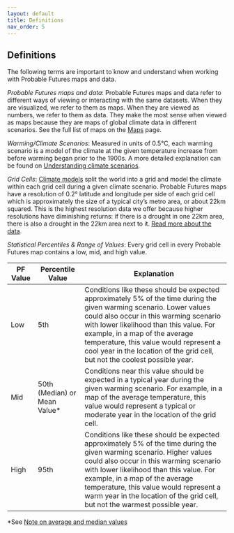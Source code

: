 ```yaml
---
layout: default
title: Definitions
nav_order: 5
---
```

## Definitions
The following terms are important to know and understand when working with Probable Futures maps and data.

*Probable Futures maps and data*: Probable Futures maps and data refer to different ways of viewing or interacting with the same datasets. When they are visualized, we refer to them as maps. When they are viewed as numbers, we refer to them as data. They make the most sense when viewed as maps because they are maps of global climate data in different scenarios. See the full list of maps on the [Maps](/maps.md) page.

*Warming/Climate Scenarios*: Measured in units of 0.5°C, each warming scenario is a model of the climate at the given temperature increase from before warming began prior to the 1900s. A more detailed explanation can be found on [Understanding climate scenarios](/understanding-climate-scenarios.md).

*Grid Cells*: [Climate models](https://probablefutures.org/science/climate-models/) split the world into a grid and model the climate within each grid cell during a given climate scenario. Probable Futures maps have a resolution of 0.2° latitude and longitude per side of each grid cell which is approximately the size of a typical city’s metro area, or about 22km squared. This is the highest resolution data we offer because higher resolutions have diminishing returns: if there is a drought in one 22km area, there is also a drought in the 22km area next to it. [Read more about the data](/probable-futures-data#journey-of-the-data.md).

*Statistical Percentiles & Range of Values*: Every grid cell in every Probable Futures map contains a low, mid, and high value.  

| PF Value | Percentile Value| Explanation |
| ---------| ----------------| ------------|
| Low      | 5th | Conditions like these should be expected approximately 5% of the time during the given warming scenario. Lower values could also occur in this warming scenario with lower likelihood than this value. For example, in a map of the average temperature, this value would represent a cool year in the location of the grid cell, but not the coolest possible year. |
| Mid      | 50th (Median) or Mean Value*| Conditions near this value should be expected in a typical year during the given warming scenario. For example, in a map of the average temperature, this value would represent a typical or moderate year in the location of the grid cell. |
| High     | 95th | Conditions like these should be expected approximately 5% of the time during the given warming scenario. Higher values could also occur in this warming scenario with lower likelihood than this value. For example, in a map of the average temperature, this value would represent a warm year in the location of the grid cell, but not the warmest possible year. |

*See [Note on average and median values](/probable-futures-data#note-on-average-and-median-values.md)



<!-- add map bins and regional climate model definitions here -->
